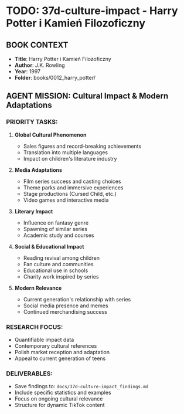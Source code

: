 # TODO: 37d-culture-impact - Harry Potter i Kamień Filozoficzny

## BOOK CONTEXT
- **Title**: Harry Potter i Kamień Filozoficzny
- **Author**: J.K. Rowling  
- **Year**: 1997
- **Folder**: books/0012_harry_potter/

## AGENT MISSION: Cultural Impact & Modern Adaptations

### PRIORITY TASKS:
1. **Global Cultural Phenomenon**
   - Sales figures and record-breaking achievements
   - Translation into multiple languages
   - Impact on children's literature industry

2. **Media Adaptations**
   - Film series success and casting choices
   - Theme parks and immersive experiences
   - Stage productions (Cursed Child, etc.)
   - Video games and interactive media

3. **Literary Impact**
   - Influence on fantasy genre
   - Spawning of similar series
   - Academic study and courses

4. **Social & Educational Impact**
   - Reading revival among children
   - Fan culture and communities
   - Educational use in schools
   - Charity work inspired by series

5. **Modern Relevance**
   - Current generation's relationship with series
   - Social media presence and memes
   - Continued merchandising success

### RESEARCH FOCUS:
- Quantifiable impact data
- Contemporary cultural references
- Polish market reception and adaptation
- Appeal to current generation of teens

### DELIVERABLES:
- Save findings to: `docs/37d-culture-impact_findings.md`
- Include specific statistics and examples
- Focus on ongoing cultural relevance
- Structure for dynamic TikTok content